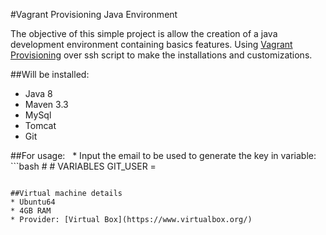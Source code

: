 #Vagrant Provisioning Java Environment

 The objective of this simple project is allow the creation of a java development environment containing basics features.
 Using [Vagrant Provisioning](https://www.vagrantup.com/docs/provisioning/) over ssh script to make the installations and customizations.

##Will be installed:
 * Java 8
 * Maven 3.3
 * MySql
 * Tomcat
 * Git


##For usage:
  * Input the email to be used to generate the key in variable:
  ```bash
	#
	# VARIABLES
	GIT_USER = <input-your-git-email>
  ```

##Virtual machine details
 * Ubuntu64
 * 4GB RAM
 * Provider: [Virtual Box](https://www.virtualbox.org/)

